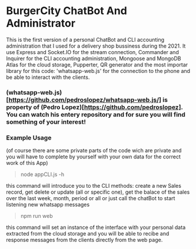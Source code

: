 # BurgerCity ChatBot And Administrator

This is the first version of a personal ChatBot and CLI accounting administration that I used for a delivery shop 
bussiness during the 2021. It use Express and Socket.IO for the stream connection, Commander and Inquirer for the CLI accounting administration, Mongoose and MongoDB Atlas for the cloud storage, Pupperter, QR generator and the most importar library for this code: 'whatsapp-web.js' for the connection to the phone and be able to interact with the clients.

### (whatsapp-web.js)[https://github.com/pedroslopez/whatsapp-web.js/] is property of (Pedro Lopez)[https://github.com/pedroslopez]. You can watch his entery repository and for sure you will find something of your interest!

### Example Usage
(of course there are some private parts of the code wich are private and you will have to complete by yourself with your own data for the correct work of this App)

> node appCLI.js -h

this command will introduce you to the CLI methods: create a new Sales record, get delete or update (all or specific one), get the balace of the sales over the last week, month, period or all or just call the chatBot to start listening new whatsapp messages

> npm run web

this command will set an instance of the interface with your personal data extracted from the cloud storage and you will be able to recibe and response messages from the clients directly from the web page.
